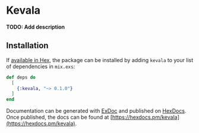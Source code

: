 # Kevala

**TODO: Add description**

## Installation

If [available in Hex](https://hex.pm/docs/publish), the package can be installed
by adding `kevala` to your list of dependencies in `mix.exs`:

```elixir
def deps do
  [
    {:kevala, "~> 0.1.0"}
  ]
end
```

Documentation can be generated with [ExDoc](https://github.com/elixir-lang/ex_doc)
and published on [HexDocs](https://hexdocs.pm). Once published, the docs can
be found at [https://hexdocs.pm/kevala](https://hexdocs.pm/kevala).